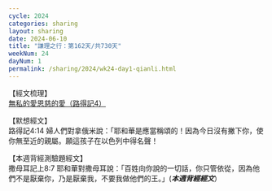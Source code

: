 ```yaml
---
cycle: 2024
categories: sharing
layout: sharing
date: 2024-06-10
title: "謙理之行：第162天/共730天"
weekNum: 24
dayNum: 1
permalink: /sharing/2024/wk24-day1-qianli.html
---
```


【經文梳理】  
<a href="https://youtu.be/QfavTwEhnt4" target="_blank">無私的愛恩慈的愛（路得記4）</a>

【默想經文】  
路得記4:14 婦人們對拿俄米說：「耶和華是應當稱頌的！因為今日沒有撇下你，使你無至近的親屬。願這孩子在以色列中得名聲！

【本週背經測驗題經文】  
撒母耳記上8:7 耶和華對撒母耳說：「百姓向你說的一切話，你只管依從，因為他們不是厭棄你，乃是厭棄我，不要我做他們的王。」(_**本週背經經文**_）
